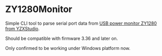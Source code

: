 # ZY1280Monitor

Simple CLI tool to parse serial port data from [USB power monitor ZY1280 from YZXStudio](https://www.youtube.com/watch?v=Fb16FOBiJXU).

Should be compatible with firmware 3.36 and later on.

Only confirmed to be working under Windows platform now.
